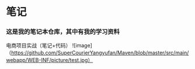 # 笔记
<H3>这是我的笔记本仓库，其中有我的学习资料</H3>

电商项目实战（笔记+代码）
![image]（https://github.com/SuperCourierYangyufan/Maven/blob/master/src/main/webapp/WEB-INF/picture/test.jpg）
